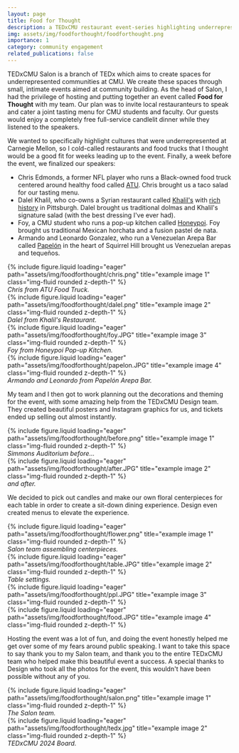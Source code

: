 ```yaml
---
layout: page
title: Food for Thought
description: a TEDxCMU restaurant event-series highlighting underrepresented communities in Pittsburgh
img: assets/img/foodforthought/foodforthought.png
importance: 1
category: community engagement
related_publications: false
---
```


TEDxCMU Salon is a branch of TEDx which aims to create spaces for underrepresented communities at CMU. We create these spaces through small, intimate events aimed at community building. As the head of Salon, I had the privilege of hosting and putting together an event called **Food for Thought** with my team. Our plan was to invite local restauranteurs to speak and cater a joint tasting menu for CMU students and faculty. Our guests would enjoy a completely free full-service candlelit dinner while they listened to the speakers.

We wanted to specifically highlight cultures that were underrepresented at Carnegie Mellon, so I cold-called restaurants and food trucks that I thought would be a good fit for weeks leading up to the event. Finally, a week before the event, we finalized our speakers:  
- Chris Edmonds, a former NFL player who runs a Black-owned food truck centered around healthy food called [ATU](https://www.facebook.com/@atufoodtruck/). Chris brought us a taco salad for our tasting menu.
- Dalel Khalil, who co-owns a Syrian restaurant called [Khalil's](http://khalilsrestaurant.com/) with [rich history](https://nextpittsburgh.com/eatdrink/khalils-marks-51-years-with-a-party-and-a-look-toward-next-phase/) in Pittsburgh. Dalel brought us traditional dolmas and Khalil's signature salad (with the best dressing I've ever had).
- Foy, a CMU student who runs a pop-up kitchen called [Honeypoi](https://www.instagram.com/honeypoii/). Foy brought us traditional Mexican horchata and a fusion pastel de nata.
- Armando and Leonardo Gonzalez, who run a Venezuelan Arepa Bar called [Papelón](https://papelonarepa.com/) in the heart of Squirrel Hill brought us Venezuelan arepas and tequeños.

<div class="row">
    <div class="col-sm-6 mt-3">
        {% include figure.liquid loading="eager" path="assets/img/foodforthought/chris.png" title="example image 1" class="img-fluid rounded z-depth-1" %}
        <div class="caption text-center"><em>Chris from ATU Food Truck.</em></div>
    </div>
    <div class="col-sm-6 mt-3">
        {% include figure.liquid loading="eager" path="assets/img/foodforthought/dalel.png" title="example image 2" class="img-fluid rounded z-depth-1" %}
        <div class="caption text-center"><em>Dalel from Khalil's Restaurant.</em></div>
    </div>
</div>
<div class="row">
    <div class="col-sm-6 mt-3">
        {% include figure.liquid loading="eager" path="assets/img/foodforthought/foy.JPG" title="example image 3" class="img-fluid rounded z-depth-1" %}
        <div class="caption text-center"><em>Foy from Honeypoi Pop-up Kitchen.</em></div>
    </div>
    <div class="col-sm-6 mt-3">
        {% include figure.liquid loading="eager" path="assets/img/foodforthought/papelon.JPG" title="example image 4" class="img-fluid rounded z-depth-1" %}
        <div class="caption text-center"><em>Armando and Leonardo from Papelón Arepa Bar.</em></div>
    </div>
</div>

My team and I then got to work planning out the decorations and theming for the event, with some amazing help from the TEDxCMU Design team. They created beautiful posters and Instagram graphics for us, and tickets ended up selling out almost instantly.

<div class="row">
    <div class="col-sm-6 mt-3">
        {% include figure.liquid loading="eager" path="assets/img/foodforthought/before.png" title="example image 1" class="img-fluid rounded z-depth-1" %}
        <div class="caption text-center"><em>Simmons Auditorium before...</em></div>
    </div>
    <div class="col-sm-6 mt-3">
        {% include figure.liquid loading="eager" path="assets/img/foodforthought/after.JPG" title="example image 2" class="img-fluid rounded z-depth-1" %}
        <div class="caption text-center"><em>and after.</em></div>
    </div>
</div>

We decided to pick out candles and make our own floral centerpieces for each table in order to create a sit-down dining experience. Design even created menus to elevate the experience.

<div class="row">
    <div class="col-sm-6 mt-3">
        {% include figure.liquid loading="eager" path="assets/img/foodforthought/flower.png" title="example image 1" class="img-fluid rounded z-depth-1" %}
        <div class="caption text-center"><em>Salon team assembling centerpieces.</em></div>
    </div>
    <div class="col-sm-6 mt-3">
        {% include figure.liquid loading="eager" path="assets/img/foodforthought/table.JPG" title="example image 2" class="img-fluid rounded z-depth-1" %}
        <div class="caption text-center"><em>Table settings.</em></div>
    </div>
</div>
<div class="row">
    <div class="col-sm-6 mt-3">
        {% include figure.liquid loading="eager" path="assets/img/foodforthought/ppl.JPG" title="example image 3" class="img-fluid rounded z-depth-1" %}
        <div class="caption text-center"><em></em></div>
    </div>
    <div class="col-sm-6 mt-3">
        {% include figure.liquid loading="eager" path="assets/img/foodforthought/food.JPG" title="example image 4" class="img-fluid rounded z-depth-1" %}
        <div class="caption text-center"><em></em></div>
    </div>
</div>

Hosting the event was a lot of fun, and doing the event honestly helped me get over some of my fears around public speaking. I want to take this space to say thank you to my Salon team, and thank you to the entire TEDxCMU team who helped make this beautiful event a success. A special thanks to Design who took all the photos for the event, this wouldn't have been possible without any of you.

<div class="row">
    <div class="col-sm-5 mt-3">
        {% include figure.liquid loading="eager" path="assets/img/foodforthought/salon.png" title="example image 1" class="img-fluid rounded z-depth-1" %}
        <div class="caption text-center"><em>The Salon team.</em></div>
    </div>
    <div class="col-sm-7 mt-3">
        {% include figure.liquid loading="eager" path="assets/img/foodforthought/tedx.jpg" title="example image 2" class="img-fluid rounded z-depth-1" %}
        <div class="caption text-center"><em>TEDxCMU 2024 Board.</em></div>
    </div>
</div>